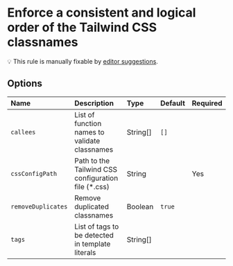 # Enforce a consistent and logical order of the Tailwind CSS classnames

💡 This rule is manually fixable by [editor suggestions](https://eslint.org/docs/latest/use/core-concepts#rule-suggestions).

<!-- end auto-generated rule header -->

## Options

<!-- begin auto-generated rule options list -->

| Name               | Description                                         | Type     | Default | Required |
| :----------------- | :-------------------------------------------------- | :------- | :------ | :------- |
| `callees`          | List of function names to validate classnames       | String[] | `[]`    |          |
| `cssConfigPath`    | Path to the Tailwind CSS configuration file (*.css) | String   |         | Yes      |
| `removeDuplicates` | Remove duplicated classnames                        | Boolean  | `true`  |          |
| `tags`             | List of tags to be detected in template literals    | String[] |         |          |

<!-- end auto-generated rule options list -->
